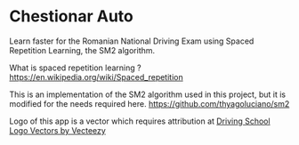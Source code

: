 # Chestionar Auto

Learn faster for the Romanian National Driving Exam using Spaced Repetition Learning, the SM2 algorithm.

What is spaced repetition learning ?
https://en.wikipedia.org/wiki/Spaced_repetition

This is an implementation of the SM2 algorithm used in this project, but it is modified for the needs required here.
https://github.com/thyagoluciano/sm2

Logo of this app is a vector which requires attribution at
<a href="https://www.vecteezy.com/free-vector/driving-school-logo">Driving School Logo Vectors by Vecteezy</a>

